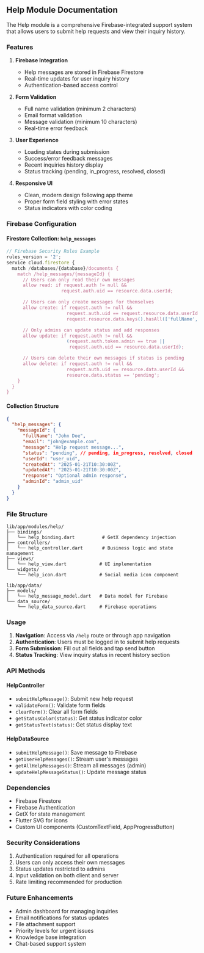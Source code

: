 ## Help Module Documentation

The Help module is a comprehensive Firebase-integrated support system that allows users to submit help requests and view their inquiry history.

### Features

1. **Firebase Integration**
   - Help messages are stored in Firebase Firestore
   - Real-time updates for user inquiry history
   - Authentication-based access control

2. **Form Validation**
   - Full name validation (minimum 2 characters)
   - Email format validation
   - Message validation (minimum 10 characters)
   - Real-time error feedback

3. **User Experience**
   - Loading states during submission
   - Success/error feedback messages
   - Recent inquiries history display
   - Status tracking (pending, in_progress, resolved, closed)

4. **Responsive UI**
   - Clean, modern design following app theme
   - Proper form field styling with error states
   - Status indicators with color coding

### Firebase Configuration

#### Firestore Collection: `help_messages`

```javascript
// Firebase Security Rules Example
rules_version = '2';
service cloud.firestore {
  match /databases/{database}/documents {
    match /help_messages/{messageId} {
      // Users can only read their own messages
      allow read: if request.auth != null &&
                    request.auth.uid == resource.data.userId;

      // Users can only create messages for themselves
      allow create: if request.auth != null &&
                      request.auth.uid == request.resource.data.userId &&
                      request.resource.data.keys().hasAll(['fullName', 'email', 'message', 'status', 'userId']);

      // Only admins can update status and add responses
      allow update: if request.auth != null &&
                      (request.auth.token.admin == true ||
                       request.auth.uid == resource.data.userId);

      // Users can delete their own messages if status is pending
      allow delete: if request.auth != null &&
                      request.auth.uid == resource.data.userId &&
                      resource.data.status == 'pending';
    }
  }
}
```

#### Collection Structure
```json
{
  "help_messages": {
    "messageId": {
      "fullName": "John Doe",
      "email": "john@example.com",
      "message": "Help request message...",
      "status": "pending", // pending, in_progress, resolved, closed
      "userId": "user_uid",
      "createdAt": "2025-01-21T10:30:00Z",
      "updatedAt": "2025-01-21T10:30:00Z",
      "response": "Optional admin response",
      "adminId": "admin_uid"
    }
  }
}
```

### File Structure

```
lib/app/modules/help/
├── bindings/
│   └── help_binding.dart          # GetX dependency injection
├── controllers/
│   └── help_controller.dart       # Business logic and state management
├── views/
│   └── help_view.dart            # UI implementation
└── widgets/
    └── help_icon.dart            # Social media icon component

lib/app/data/
├── models/
│   └── help_message_model.dart   # Data model for Firebase
└── data_source/
    └── help_data_source.dart     # Firebase operations
```

### Usage

1. **Navigation**: Access via `/help` route or through app navigation
2. **Authentication**: Users must be logged in to submit help requests
3. **Form Submission**: Fill out all fields and tap send button
4. **Status Tracking**: View inquiry status in recent history section

### API Methods

#### HelpController
- `submitHelpMessage()`: Submit new help request
- `validateForm()`: Validate form fields
- `clearForm()`: Clear all form fields
- `getStatusColor(status)`: Get status indicator color
- `getStatusText(status)`: Get status display text

#### HelpDataSource
- `submitHelpMessage()`: Save message to Firebase
- `getUserHelpMessages()`: Stream user's messages
- `getAllHelpMessages()`: Stream all messages (admin)
- `updateHelpMessageStatus()`: Update message status

### Dependencies

- Firebase Firestore
- Firebase Authentication
- GetX for state management
- Flutter SVG for icons
- Custom UI components (CustomTextField, AppProgressButton)

### Security Considerations

1. Authentication required for all operations
2. Users can only access their own messages
3. Status updates restricted to admins
4. Input validation on both client and server
5. Rate limiting recommended for production

### Future Enhancements

- Admin dashboard for managing inquiries
- Email notifications for status updates
- File attachment support
- Priority levels for urgent issues
- Knowledge base integration
- Chat-based support system
